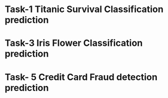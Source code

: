 # Task-1 Titanic Survival Classification prediction
# Task-3 Iris Flower Classification prediction
# Task- 5 Credit Card Fraud detection prediction 
